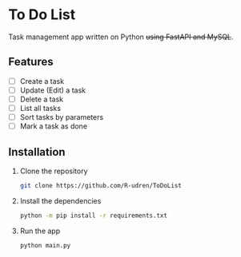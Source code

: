 # To Do List
Task management app written on Python ~~using FastAPI and MySQL~~.

## Features

- [ ] Create a task
- [ ] Update (Edit) a task
- [ ] Delete a task
- [ ] List all tasks
- [ ] Sort tasks by parameters
- [ ] Mark a task as done

## Installation

1. Clone the repository
    ```bash
    git clone https://github.com/R-udren/ToDoList
    ```
2. Install the dependencies
    ```bash
    python -m pip install -r requirements.txt
    ```
3. Run the app
    ```bash
    python main.py
    ```
